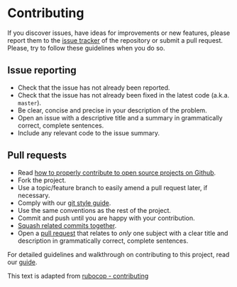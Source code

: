 # Contributing

If you discover issues, have ideas for improvements or new features,
please report them to the [issue tracker][1] of the repository or
submit a pull request. Please, try to follow these guidelines when you
do so.

## Issue reporting

* Check that the issue has not already been reported.
* Check that the issue has not already been fixed in the latest code
  (a.k.a. `master`).
* Be clear, concise and precise in your description of the problem.
* Open an issue with a descriptive title and a summary in grammatically correct,
  complete sentences.
* Include any relevant code to the issue summary.

## Pull requests

* Read [how to properly contribute to open source projects on Github][2].
* Fork the project.
* Use a topic/feature branch to easily amend a pull request later, if necessary.
* Comply with our [git style guide](https://github.com/agis-/git-style-guide).
* Use the same conventions as the rest of the project.
* Commit and push until you are happy with your contribution.
* [Squash related commits together][5].
* Open a [pull request][4] that relates to *only* one subject with a clear title
  and description in grammatically correct, complete sentences.

For detailed guidelines and walkthrough on contributing to this project, read our
[guide](http://developer.skroutz.gr/contribution/).

This text is adapted from [rubocop - contributing](https://github.com/bbatsov/rubocop/blob/master/CONTRIBUTING.md)

[1]: https://github.com/skroutz/developer.skroutz.gr/issues
[2]: http://gun.io/blog/how-to-github-fork-branch-and-pull-request
[3]: http://tbaggery.com/2008/04/19/a-note-about-git-commit-messages.html
[4]: https://help.github.com/articles/using-pull-requests
[5]: http://gitready.com/advanced/2009/02/10/squashing-commits-with-rebase.html
